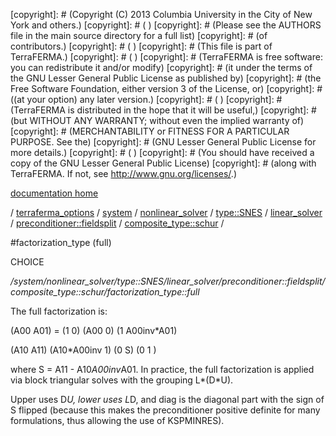 [copyright]: # (Copyright (C) 2013 Columbia University in the City of New York and others.)
[copyright]: # ( )
[copyright]: # (Please see the AUTHORS file in the main source directory for a full list)
[copyright]: # (of contributors.)
[copyright]: # ( )
[copyright]: # (This file is part of TerraFERMA.)
[copyright]: # ( )
[copyright]: # (TerraFERMA is free software: you can redistribute it and/or modify)
[copyright]: # (it under the terms of the GNU Lesser General Public License as published by)
[copyright]: # (the Free Software Foundation, either version 3 of the License, or)
[copyright]: # ((at your option) any later version.)
[copyright]: # ( )
[copyright]: # (TerraFERMA is distributed in the hope that it will be useful,)
[copyright]: # (but WITHOUT ANY WARRANTY; without even the implied warranty of)
[copyright]: # (MERCHANTABILITY or FITNESS FOR A PARTICULAR PURPOSE. See the)
[copyright]: # (GNU Lesser General Public License for more details.)
[copyright]: # ( )
[copyright]: # (You should have received a copy of the GNU Lesser General Public License)
[copyright]: # (along with TerraFERMA. If not, see <http://www.gnu.org/licenses/>.)

[documentation home](Documentation)

/ [terraferma_options](../../../../../../../terraferma_options.md) / [system](../../../../../../system.md) / [nonlinear_solver](../../../../../nonlinear_solver.md) / [type::SNES](../../../../type__SNES.md) / [linear_solver](../../../linear_solver.md) / [preconditioner::fieldsplit](../../preconditioner__fieldsplit.md) / [composite_type::schur](../composite_type__schur.md) /

#factorization_type (full)

CHOICE 

*/system/nonlinear_solver/type::SNES/linear_solver/preconditioner::fieldsplit/composite_type::schur/factorization_type::full*

The full factorization is:

(A00   A01)  = (1           0) (A00   0) (1  A00inv*A01)

(A10   A11)    (A10*A00inv  1) (0     S) (0         1  )

where S = A11 - A10*A00inv*A01. In practice, the full factorization is applied via block triangular solves 
with the grouping L*(D*U).

Upper uses D*U, lower uses L*D, and diag is the diagonal part with the sign of S flipped (because 
this makes the preconditioner positive definite for many formulations, thus allowing the use of KSPMINRES).

[autogenerated]: # (This file was automatically generated from the schema file:/home/cwilson/repos/github/TerraFERMA/TerraFERMA/buckettools/schemas/solvers.rng.)

